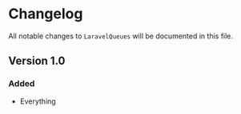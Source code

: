 # Changelog

All notable changes to `LaravelQueues` will be documented in this file.

## Version 1.0

### Added
- Everything
